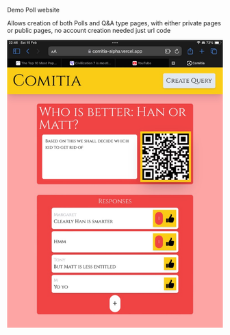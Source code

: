 Demo Poll website

Allows creation of both Polls and Q&A type pages, with either private pages or public pages, no account creation needed just url code

![Example Image](.github/example.jpeg)